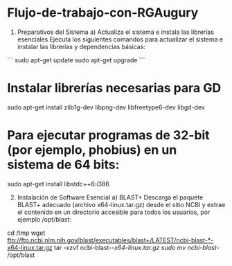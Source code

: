 # Flujo-de-trabajo-con-RGAugury

1. Preparativos del Sistema
a) Actualiza el sistema e instala las librerías esenciales
Ejecuta los siguientes comandos para actualizar el sistema e instalar las librerías y dependencias básicas:

´´´
sudo apt-get update
sudo apt-get upgrade
´´´

# Instalar librerías necesarias para GD
sudo apt-get install zlib1g-dev libpng-dev libfreetype6-dev libgd-dev

# Para ejecutar programas de 32-bit (por ejemplo, phobius) en un sistema de 64 bits:
sudo apt-get install libstdc++6:i386

2. Instalación de Software Esencial
a) BLAST+
Descarga el paquete BLAST+ adecuado (archivo x64-linux.tar.gz) desde el sitio NCBI y extrae el contenido en un directorio accesible para todos los usuarios, por ejemplo /opt/blast:

cd /tmp
wget ftp://ftp.ncbi.nlm.nih.gov/blast/executables/blast+/LATEST/ncbi-blast-*-x64-linux.tar.gz
tar -xzvf ncbi-blast-*-x64-linux.tar.gz
sudo mv ncbi-blast-* /opt/blast
